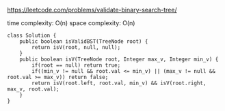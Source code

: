 https://leetcode.com/problems/validate-binary-search-tree/

time complexity: O(n)
space complexity: O(n)
```
class Solution {
    public boolean isValidBST(TreeNode root) {
        return isV(root, null, null);
    }
    public boolean isV(TreeNode root, Integer max_v, Integer min_v) {
        if(root == null) return true;
        if((min_v != null && root.val <= min_v) || (max_v != null && root.val >= max_v)) return false;
        return isV(root.left, root.val, min_v) && isV(root.right, max_v, root.val);
    }
}
```